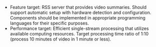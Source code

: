 - Feature target: RSS server that provides video summaries. Should support automatic setup with hardware detection and configuration. Components should be implemented in appropriate programming languages for their specific purposes.
- Performance target: Efficient single-stream processing that utilizes available computing resources. Target processing time ratio of 1:10 (process 10 minutes of video in 1 minute or less).
